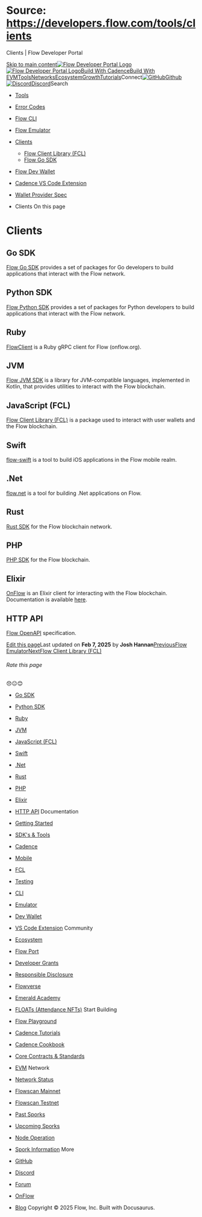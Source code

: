 # Source: https://developers.flow.com/tools/clients




Clients | Flow Developer Portal





[Skip to main content](#__docusaurus_skipToContent_fallback)[![Flow Developer Portal Logo](/img/flow-docs-logo-dark.png)![Flow Developer Portal Logo](/img/flow-docs-logo-light.png)](/)[Build With Cadence](/build/flow)[Build With EVM](/evm/about)[Tools](/tools/flow-cli)[Networks](/networks/flow-networks)[Ecosystem](/ecosystem)[Growth](/growth)[Tutorials](/tutorials)Connect[![GitHub]()Github](https://github.com/onflow)[![Discord]()Discord](https://discord.gg/flow)Search

* [Tools](/tools)
* [Error Codes](/tools/error-codes)
* [Flow CLI](/tools/flow-cli)
* [Flow Emulator](/tools/emulator)
* [Clients](/tools/clients)
  + [Flow Client Library (FCL)](/tools/clients/fcl-js)
  + [Flow Go SDK](/tools/clients/flow-go-sdk)
* [Flow Dev Wallet](/tools/flow-dev-wallet)
* [Cadence VS Code Extension](/tools/vscode-extension)
* [Wallet Provider Spec](/tools/wallet-provider-spec)


* Clients
On this page
# Clients

## Go SDK[​](#go-sdk "Direct link to Go SDK")

[Flow Go SDK](/tools/clients/flow-go-sdk) provides a set of packages for Go developers to build applications that interact with the Flow network.

## Python SDK[​](#python-sdk "Direct link to Python SDK")

[Flow Python SDK](https://github.com/janezpodhostnik/flow-py-sdk) provides a set of packages for Python developers to build applications that interact with the Flow network.

## Ruby[​](#ruby "Direct link to Ruby")

[FlowClient](https://github.com/glucode/flow_client) is a Ruby gRPC client for Flow (onflow.org).

## JVM[​](#jvm "Direct link to JVM")

[Flow JVM SDK](https://github.com/onflow/flow-jvm-sdk) is a library for JVM-compatible languages, implemented in Kotlin, that provides utilities to interact with the Flow blockchain.

## JavaScript (FCL)[​](#javascript-fcl "Direct link to JavaScript (FCL)")

[Flow Client Library (FCL)](/tools/clients/fcl-js) is a package used to interact with user wallets and the Flow blockchain.

## Swift[​](#swift "Direct link to Swift")

[flow-swift](https://github.com/Outblock/flow-swift) is a tool to build iOS applications in the Flow mobile realm.

## .Net[​](#net "Direct link to .Net")

[flow.net](https://github.com/tyronbrand/flow.net) is a tool for building .Net applications on Flow.

## Rust[​](#rust "Direct link to Rust")

[Rust SDK](https://github.com/fee1-dead/flow.rs) for the Flow blockchain network.

## PHP[​](#php "Direct link to PHP")

[PHP SDK](https://github.com/mayvenstudios/flow-php-sdk) for the Flow blockchain.

## Elixir[​](#elixir "Direct link to Elixir")

[OnFlow](https://github.com/nkezhaya/on_flow) is an Elixir client for interacting with the Flow blockchain. Documentation is available [here](https://hexdocs.pm/on_flow).

## HTTP API[​](#http-api "Direct link to HTTP API")

[Flow OpenAPI](/http-api) specification.

[Edit this page](https://github.com/onflow/docs/tree/main/docs/tools/clients/index.md)Last updated on **Feb 7, 2025** by **Josh Hannan**[PreviousFlow Emulator](/tools/emulator)[NextFlow Client Library (FCL)](/tools/clients/fcl-js)
###### Rate this page

😞😐😊

* [Go SDK](#go-sdk)
* [Python SDK](#python-sdk)
* [Ruby](#ruby)
* [JVM](#jvm)
* [JavaScript (FCL)](#javascript-fcl)
* [Swift](#swift)
* [.Net](#net)
* [Rust](#rust)
* [PHP](#php)
* [Elixir](#elixir)
* [HTTP API](#http-api)
Documentation

* [Getting Started](/build/getting-started/contract-interaction)
* [SDK's & Tools](/tools)
* [Cadence](https://cadence-lang.org/docs/)
* [Mobile](/build/guides/mobile/overview)
* [FCL](/tools/clients/fcl-js)
* [Testing](/build/smart-contracts/testing)
* [CLI](/tools/flow-cli)
* [Emulator](/tools/emulator)
* [Dev Wallet](https://github.com/onflow/fcl-dev-wallet)
* [VS Code Extension](/tools/vscode-extension)
Community

* [Ecosystem](/ecosystem)
* [Flow Port](https://port.onflow.org/)
* [Developer Grants](https://github.com/onflow/developer-grants)
* [Responsible Disclosure](https://flow.com/flow-responsible-disclosure)
* [Flowverse](https://www.flowverse.co/)
* [Emerald Academy](https://academy.ecdao.org/)
* [FLOATs (Attendance NFTs)](https://floats.city/)
Start Building

* [Flow Playground](https://play.flow.com/)
* [Cadence Tutorials](https://cadence-lang.org/docs/tutorial/first-steps)
* [Cadence Cookbook](https://open-cadence.onflow.org)
* [Core Contracts & Standards](/build/core-contracts)
* [EVM](/evm/about)
Network

* [Network Status](https://status.onflow.org/)
* [Flowscan Mainnet](https://flowdscan.io/)
* [Flowscan Testnet](https://testnet.flowscan.io/)
* [Past Sporks](/networks/node-ops/node-operation/past-sporks)
* [Upcoming Sporks](/networks/node-ops/node-operation/upcoming-sporks)
* [Node Operation](/networks/node-ops)
* [Spork Information](/networks/node-ops/node-operation/spork)
More

* [GitHub](https://github.com/onflow)
* [Discord](https://discord.gg/flow)
* [Forum](https://forum.onflow.org/)
* [OnFlow](https://onflow.org/)
* [Blog](https://flow.com/blog)
Copyright © 2025 Flow, Inc. Built with Docusaurus.


